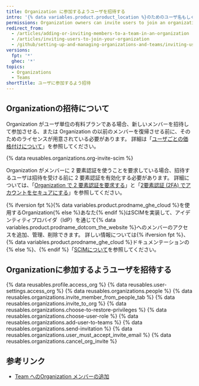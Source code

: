 ```yaml
---
title: Organization に参加するようユーザを招待する
intro: '{% data variables.product.product_location %}のためのユーザ名もしくはメールアドレスを使って、Organizationのメンバーになるよう誰でも招待できます。'
permissions: Organization owners can invite users to join an organization.
redirect_from:
  - /articles/adding-or-inviting-members-to-a-team-in-an-organization
  - /articles/inviting-users-to-join-your-organization
  - /github/setting-up-and-managing-organizations-and-teams/inviting-users-to-join-your-organization
versions:
  fpt: '*'
  ghec: '*'
topics:
  - Organizations
  - Teams
shortTitle: ユーザに参加するよう招待
---
```


## Organizationの招待について

Organization がユーザ単位の有料プランである場合、新しいメンバーを招待して参加させる、または Organization の以前のメンバーを復帰させる前に、そのためのライセンスが用意されている必要があります。 詳細は「[ユーザごとの価格付けについて](/articles/about-per-user-pricing)」を参照してください。

{% data reusables.organizations.org-invite-scim %}

Organization がメンバーに 2 要素認証を使うことを要求している場合、招待するユーザは招待を受ける前に 2 要素認証を有効化する必要があります。 詳細については、「[Organization で 2 要素認証を要求する](/organizations/keeping-your-organization-secure/requiring-two-factor-authentication-in-your-organization)」と「[2要素認証 (2FA) でアカウントをセキュアにする](/github/authenticating-to-github/securing-your-account-with-two-factor-authentication-2fa)」を参照してください。

{% ifversion fpt %}{% data variables.product.prodname_ghe_cloud %}を使用するOrganization{% else %}あなた{% endif %}はSCIMを実装して、アイデンティティプロバイダ（IdP）を通じて{% data variables.product.prodname_dotcom_the_website %}へのメンバーのアクセスを追加、管理、削除できます。 詳しい情報については{% ifversion fpt %}、{% data variables.product.prodname_ghe_cloud %}ドキュメンテーションの{% else %}、{% endif %}「[SCIMについて](/enterprise-cloud@latest/organizations/managing-saml-single-sign-on-for-your-organization/about-scim)を参照してください。

## Organizationに参加するようユーザを招待する

{% data reusables.profile.access_org %}
{% data reusables.user-settings.access_org %}
{% data reusables.organizations.people %}
{% data reusables.organizations.invite_member_from_people_tab %}
{% data reusables.organizations.invite_to_org %}
{% data reusables.organizations.choose-to-restore-privileges %}
{% data reusables.organizations.choose-user-role %}
{% data reusables.organizations.add-user-to-teams %}
{% data reusables.organizations.send-invitation %}
{% data reusables.organizations.user_must_accept_invite_email %} {% data reusables.organizations.cancel_org_invite %}

## 参考リンク
- [Team へのOrganization メンバーの追加](/articles/adding-organization-members-to-a-team)
